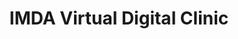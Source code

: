 ---
title: IMDA Virtual Digital Clinic
permalink: /government-services/get-digitally-ready/virtual-digital-clinic/
---